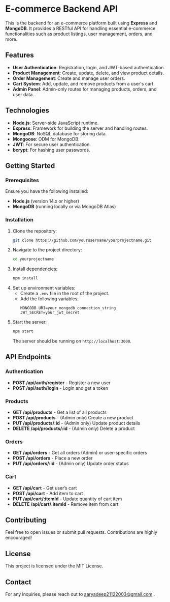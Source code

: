 # E-commerce Backend API

This is the backend for an e-commerce platform built using **Express** and **MongoDB**. It provides a RESTful API for handling essential e-commerce functionalities such as product listings, user management, orders, and more.

## Features

- **User Authentication**: Registration, login, and JWT-based authentication.
- **Product Management**: Create, update, delete, and view product details.
- **Order Management**: Create and manage user orders.
- **Cart System**: Add, update, and remove products from a user's cart.
- **Admin Panel**: Admin-only routes for managing products, orders, and user data.

## Technologies

- **Node.js**: Server-side JavaScript runtime.
- **Express**: Framework for building the server and handling routes.
- **MongoDB**: NoSQL database for storing data.
- **Mongoose**: ODM for MongoDB.
- **JWT**: For secure user authentication.
- **bcrypt**: For hashing user passwords.

## Getting Started

### Prerequisites

Ensure you have the following installed:
- **Node.js** (version 14.x or higher)
- **MongoDB** (running locally or via MongoDB Atlas)

### Installation

1. Clone the repository:
    ```bash
    git clone https://github.com/yourusername/yourprojectname.git
    ```
2. Navigate to the project directory:
    ```bash
    cd yourprojectname
    ```
3. Install dependencies:
    ```bash
    npm install
    ```
4. Set up environment variables:
   - Create a `.env` file in the root of the project.
   - Add the following variables:
      ```plaintext
      MONGODB_URI=your_mongodb_connection_string
      JWT_SECRET=your_jwt_secret
      ```
5. Start the server:
    ```bash
    npm start
    ```
   The server should be running on `http://localhost:3000`.

## API Endpoints

### Authentication

- **POST /api/auth/register** - Register a new user
- **POST /api/auth/login** - Login and get a token

### Products

- **GET /api/products** - Get a list of all products
- **POST /api/products** - (Admin only) Create a new product
- **PUT /api/products/:id** - (Admin only) Update product details
- **DELETE /api/products/:id** - (Admin only) Delete a product

### Orders

- **GET /api/orders** - Get all orders (Admin) or user-specific orders
- **POST /api/orders** - Place a new order
- **PUT /api/orders/:id** - (Admin only) Update order status

### Cart

- **GET /api/cart** - Get user’s cart
- **POST /api/cart** - Add item to cart
- **PUT /api/cart/:itemId** - Update quantity of cart item
- **DELETE /api/cart/:itemId** - Remove item from cart

## Contributing

Feel free to open issues or submit pull requests. Contributions are highly encouraged!

## License

This project is licensed under the MIT License.

## Contact

For any inquiries, please reach out to aaryadeep21122003@gmail.com .
